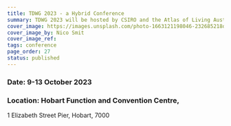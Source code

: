 ```yaml
---
title: TDWG 2023 - a Hybrid Conference
summary: TDWG 2023 will be hosted by CSIRO and the Atlas of Living Australia in Hobart, Tasmania, 9-13 October
cover_image: https://images.unsplash.com/photo-1663121198046-232685218db3
cover_image_by: Nico Smit 
cover_image_ref: 
tags: conference
page_order: 27
status: published
---
```


### Date:  9-13 October 2023

### Location:  Hobart Function and Convention Centre, 
1 Elizabeth Street Pier, Hobart, 7000
